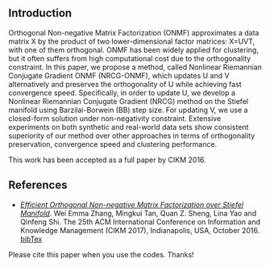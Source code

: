 ## Introduction

Orthogonal Non-negative Matrix Factorization (ONMF) approximates a data matrix X by the product of two lower-dimensional factor matrices: X=UVT, with one of them orthogonal. ONMF has been widely applied for clustering, but it often suffers from high computational cost due to the orthogonality constraint. In this paper, we propose a method, called Nonlinear Riemannian Conjugate Gradient ONMF (NRCG-ONMF), which updates U and V alternatively and preserves the orthogonality of U while achieving fast convergence speed. Specifically, in order to update U, we develop a Nonlinear Riemannian Conjugate Gradient (NRCG) method on the Stiefel manifold using Barzilai-Borwein (BB) step size. For updating V, we use a closed-form solution under non-negativity constraint. Extensive experiments on both synthetic and real-world data sets show consistent superiority of our method over other approaches in terms of orthogonality preservation, convergence speed and clustering performance.

This work has been accepted as a full paper by CIKM 2016. 



## References
- [*Efficient Orthogonal Non-negative Matrix Factorization over Stiefel Manifold*](https://dl.acm.org/citation.cfm?doid=2983323.2983761). Wei Emma Zhang, Mingkui Tan, Quan Z. Sheng, Lina Yao and Qinfeng Shi. The 25th ACM International Conference on Information and Knowledge Management (CIKM 2017), Indianapolis, USA, October 2016. [bibTex](https://dblp.uni-trier.de/rec/bibtex/conf/cikm/ZhangTSYS16)

Please cite this paper when you use the codes. Thanks!